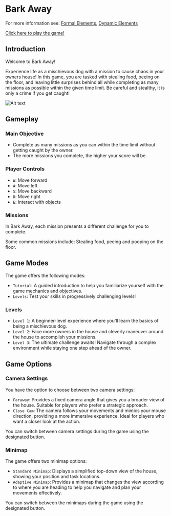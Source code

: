 # Bark Away

For more information see:
[Formal Elements](https://github.com/Game-Developmento/bark-away/blob/main/formal-elements.md), [Dynamic Elements](https://github.com/Game-Developmento/bark-away/blob/main/dynamic.md)

[Click here to play the game!](https://adiy55.itch.io/bark-away)

## Introduction

Welcome to Bark Away!

Experience life as a mischievous dog with a mission to cause chaos in your owners house! In this game, you are tasked with stealing food, peeing on the floor, and leaving little surprises behind all while completing as many missions as possible within the given time limit. Be careful and stealthy, it is only a crime if you get caught!

![Alt text](GameOver.PNG)

## Gameplay

### Main Objective

- Complete as many missions as you can within the time limit without getting caught by the owner.
- The more missions you complete, the higher your score will be.

### Player Controls

- `W`: Move forward
- `A`: Move left
- `S`: Move backward
- `D`: Move right
- `E`: Interact with objects

### Missions

In Bark Away, each mission presents a different challenge for you to complete.

Some common missions include: Stealing food, peeing and pooping on the floor.

## Game Modes

The game offers the following modes:

- `Tutorial`: A guided introduction to help you familiarize yourself with the game mechanics and objectives.
- `Levels`: Test your skills in progressively challenging levels!

### Levels

- `Level 1`: A beginner-level experience where you'll learn the basics of being a mischievous dog.
- `Level 2`: Face more owners in the house and cleverly maneuver around the house to accomplish your missions.
- `Level 3`: The ultimate challenge awaits! Navigate through a complex environment while staying one step ahead of the owner.

## Game Options

### Camera Settings

You have the option to choose between two camera settings:

- `Faraway`: Provides a fixed camera angle that gives you a broader view of the house. Suitable for players who prefer a strategic approach.
- `Close Cam`: The camera follows your movements and mimics your mouse direction, providing a more immersive experience. Ideal for players who want a closer look at the action.

You can switch between camera settings during the game using the designated button.

### Minimap

The game offers two minimap options:

- `Standard Minimap`: Displays a simplified top-down view of the house, showing your position and task locations.
- `Adaptive Minimap`: Provides a minimap that changes the view according to where you are heading to help you navigate and plan your movements effectively.

You can switch between the minimaps during the game using the designated button.
